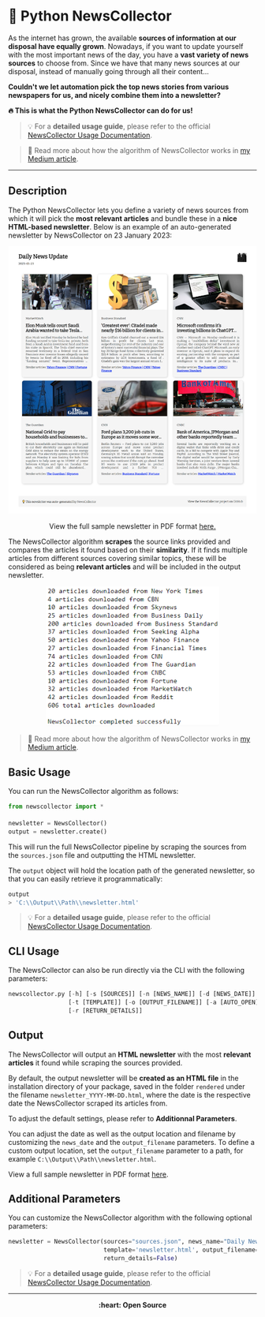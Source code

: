 # :newspaper: Python NewsCollector

As the internet has grown, the available **sources of information at our disposal have equally grown**. Nowadays, if you want to update yourself with the most important news of the day, you have a **vast variety of news sources** to choose from. Since we have that many news sources at our disposal, instead of manually going through all their content...

**Couldn't we let **automation** pick the top news stories from various newspapers for us, and nicely combine them into a newsletter?**

**:fire: This is what the Python NewsCollector can do for us!**

> :bulb: For a **detailed usage guide**, please refer to the official [NewsCollector Usage Documentation](https://github.com/elisemercury/News-Collector/wiki/NewsCollector-Usage-Documentation).

> :closed_book: Read more about how the algorithm of NewsCollector works in [my Medium article](https://medium.com/@eliselandman/automated-news-article-collection-with-python-9267968c9ea).

-------

## Description

The Python NewsCollector lets you define a variety of news sources from which it will pick the **most relevant articles** and bundle these in a **nice HTML-based newsletter**. Below is an example of an auto-generated newsletter by NewsCollector on 23 January 2023:

<p align="center"> 
  <img src="misc/newsletter_rendered_23Jan.png" width="800" title="Example Output: Rendered Newsletter from Python News Collector">
</p>

<p align="center">
View the full sample newsletter in PDF format <a href=https://github.com/elisemercury/NewsCollector/blob/main/sample_newsletter.pdf>here.</a>
</p>

The NewsCollector algorithm **scrapes** the source links provided and compares the articles it found based on their **similarity**. If it finds multiple articles from different sources covering similar topics, these will be considered as being **relevant articles** and will be included in the output newsletter.

<p align="center">
  <img src="misc/collected_news.png" width="350" title="Example Output: Rendered Newsletter from Python News Collector">
</p>

> :closed_book: Read more about how the algorithm of NewsCollector works in [my Medium article](https://medium.com/@eliselandman/automated-news-article-collection-with-python-9267968c9ea).

## Basic Usage

You can run the NewsCollector algorithm as follows:

```Python
from newscollector import *

newsletter = NewsCollector()
output = newsletter.create()
```

This will run the full NewsCollector pipeline by scraping the sources from the `sources.json` file and outputting the HTML newsletter.

The `output` object will hold the location path of the generated newsletter, so that you can easily retrieve it programmatically:

```Python
output
> 'C:\\Output\\Path\\newsletter.html'
```

> :bulb: For a **detailed usage guide**, please refer to the official [NewsCollector Usage Documentation](https://github.com/elisemercury/News-Collector/wiki/NewsCollector-Usage-Documentation).

## CLI Usage

The NewsCollector can also be run directly via the CLI with the following parameters:

```python
newscollector.py [-h] [-s [SOURCES]] [-n [NEWS_NAME]] [-d [NEWS_DATE]] 
                 [-t [TEMPLATE]] [-o [OUTPUT_FILENAME]] [-a [AUTO_OPEN]]
                 [-r [RETURN_DETAILS]]
```

## Output

The NewsCollector will output an **HTML newsletter** with the most **relevant articles** it found while scraping the sources provided. 

By default, the output newsletter will be **created as an HTML file** in the installation directory of your package, saved in the folder `rendered` under the filename `newsletter_YYYY-MM-DD.html`, where the date is the respective date the NewsCollector scraped its articles from. 

To adjust the default settings, please refer to **Additionnal Parameters**.

You can adjust the date as well as the output location and filename by customizing the `news_date` and the `output_filename` parameters. To define a custom output location, set the `output_filename` parameter to a path, for example `C:\\Output\\Path\\newsletter.html`.

View a full sample newsletter in PDF format [here](https://github.com/elisemercury/NewsCollector/blob/main/sample_newsletter.pdf).

## Additional Parameters

You can customize the NewsCollector algorithm with the following optional parameters:

```Python
newsletter = NewsCollector(sources="sources.json", news_name="Daily News Update", news_date=date.today(), 
                           template='newsletter.html', output_filename='default', auto_open=False, 
                           return_details=False)
```

> :bulb: For a **detailed usage guide**, please refer to the official [NewsCollector Usage Documentation](https://github.com/elisemercury/News-Collector/wiki/NewsCollector-Usage-Documentation).

-------

<p align="center"><b>
:heart: Open Source 
</b></p>
